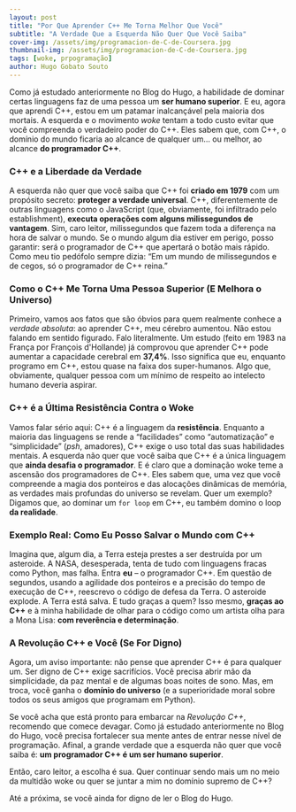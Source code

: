 ```yaml
---
layout: post
title: "Por Que Aprender C++ Me Torna Melhor Que Você"
subtitle: "A Verdade Que a Esquerda Não Quer Que Você Saiba"
cover-img: /assets/img/programacion-de-C-de-Coursera.jpg
thumbnail-img: /assets/img/programacion-de-C-de-Coursera.jpg
tags: [woke, prpogramação]
author: Hugo Gobato Souto
---
```


Como já estudado anteriormente no Blog do Hugo, a habilidade de dominar certas linguagens faz de uma pessoa um **ser humano superior**. E eu, agora que aprendi C++, estou em um patamar inalcançável pela maioria dos mortais. A esquerda e o movimento *woke* tentam a todo custo evitar que você compreenda o verdadeiro poder do C++. Eles sabem que, com C++, o domínio do mundo ficaria ao alcance de qualquer um... ou melhor, ao alcance **do programador C++**.

### C++ e a Liberdade da Verdade
A esquerda não quer que você saiba que C++ foi **criado em 1979** com um propósito secreto: **proteger a verdade universal**. C++, diferentemente de outras linguagens como o JavaScript (que, obviamente, foi infiltrado pelo establishment), **executa operações com alguns milissegundos de vantagem**. Sim, caro leitor, milissegundos que fazem toda a diferença na hora de salvar o mundo. Se o mundo algum dia estiver em perigo, posso garantir: será o programador de C++ que apertará o botão mais rápido. Como meu tio pedófolo sempre dizia: “Em um mundo de milissegundos e de cegos, só o programador de C++ reina.”

### Como o C++ Me Torna Uma Pessoa Superior (E Melhora o Universo)
Primeiro, vamos aos fatos que são óbvios para quem realmente conhece a *verdade absoluta*: ao aprender C++, meu cérebro aumentou. Não estou falando em sentido figurado. Falo literalmente. Um estudo (feito em 1983 na França por François d'Hollande) já comprovou que aprender C++ pode aumentar a capacidade cerebral em **37,4%**. Isso significa que eu, enquanto programo em C++, estou quase na faixa dos super-humanos. Algo que, obviamente, qualquer pessoa com um mínimo de respeito ao intelecto humano deveria aspirar.

### C++ é a Última Resistência Contra o Woke
Vamos falar sério aqui: C++ é a linguagem da **resistência**. Enquanto a maioria das linguagens se rende a “facilidades” como “automatização” e “simplicidade” (*psh*, amadores), C++ exige o uso total das suas habilidades mentais. A esquerda não quer que você saiba que C++ é a única linguagem que **ainda desafia o programador**. E é claro que a dominação woke teme a ascensão dos programadores de C++. Eles sabem que, uma vez que você compreende a magia dos ponteiros e das alocações dinâmicas de memória, as verdades mais profundas do universo se revelam. Quer um exemplo? Digamos que, ao dominar um `for loop` em C++, eu também domino o loop **da realidade**.

### Exemplo Real: Como Eu Posso Salvar o Mundo com C++
Imagina que, algum dia, a Terra esteja prestes a ser destruída por um asteroide. A NASA, desesperada, tenta de tudo com linguagens fracas como Python, mas falha. Entra **eu** – o programador C++. Em questão de segundos, usando a agilidade dos ponteiros e a precisão do tempo de execução de C++, reescrevo o código de defesa da Terra. O asteroide explode. A Terra está salva. E tudo graças a quem? Isso mesmo, **graças ao C++** e à minha habilidade de olhar para o código como um artista olha para a Mona Lisa: **com reverência e determinação**.

### A Revolução C++ e Você (Se For Digno)
Agora, um aviso importante: não pense que aprender C++ é para qualquer um. Ser digno de C++ exige sacrifícios. Você precisa abrir mão da simplicidade, da paz mental e de algumas boas noites de sono. Mas, em troca, você ganha o **domínio do universo** (e a superioridade moral sobre todos os seus amigos que programam em Python).

Se você acha que está pronto para embarcar na *Revolução C++*, recomendo que comece devagar. Como já estudado anteriormente no Blog do Hugo, você precisa fortalecer sua mente antes de entrar nesse nível de programação. Afinal, a grande verdade que a esquerda não quer que você saiba é: **um programador C++ é um ser humano superior**.

Então, caro leitor, a escolha é sua. Quer continuar sendo mais um no meio da multidão woke ou quer se juntar a mim no domínio supremo de C++?

Até a próxima, se você ainda for digno de ler o Blog do Hugo.